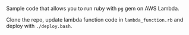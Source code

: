 Sample code that allows you to run ruby with `pg` gem on AWS Lambda.

Clone the repo, update lambda function code in `lambda_function.rb` and deploy with `./deploy.bash`.

